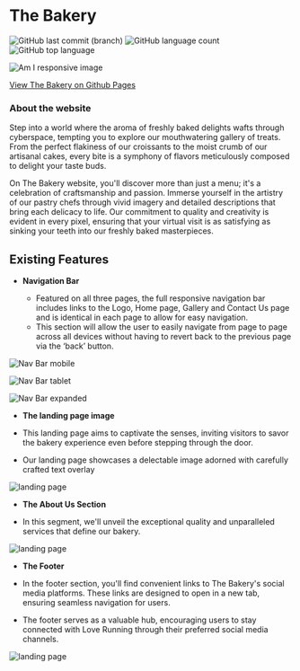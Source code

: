 # The Bakery

![GitHub last commit (branch)](https://img.shields.io/github/last-commit/Novak030/First-Project/main) ![GitHub language count](https://img.shields.io/github/languages/count/Novak030/First-Project) ![GitHub top language](https://img.shields.io/github/languages/top/Novak030/First-Project)

![Am I responsive image](https://novak030.github.io/First-Project//documentation/amiresposive.png)

[View The Bakery on Github Pages](https://https://novak030.github.io/First-Project/)

### About the website

Step into a world where the aroma of freshly baked delights wafts through cyberspace, tempting you to explore our mouthwatering gallery of treats. From the perfect flakiness of our croissants to the moist crumb of our artisanal cakes, every bite is a symphony of flavors meticulously composed to delight your taste buds.

On The Bakery website, you'll discover more than just a menu; it's a celebration of craftsmanship and passion. Immerse yourself in the artistry of our pastry chefs through vivid imagery and detailed descriptions that bring each delicacy to life. Our commitment to quality and creativity is evident in every pixel, ensuring that your virtual visit is as satisfying as sinking your teeth into our freshly baked masterpieces.

## Existing Features

- __Navigation Bar__
  
  - Featured on all three pages, the full responsive navigation bar includes links to the Logo, Home page, Gallery and Contact Us page and is identical in each page to allow for easy navigation.
  - This section will allow the user to easily navigate from page to page across all devices without having to revert back to the previous page via the ‘back’ button.



![Nav Bar mobile](https://novak030.github.io/First-Project/documentation/navbar.png)

![Nav Bar tablet](https://novak030.github.io/First-Project/documentation/big.png)

![Nav Bar expanded](https://novak030.github.io/First-Project/documentation/navbarexpanded.png)

- __The landing page image__
  
- This landing page aims to captivate the senses, inviting visitors to savor the bakery experience even before stepping through the door.
- Our landing page showcases a delectable image adorned with carefully crafted text overlay

![landing page](https://novak030.github.io/First-Project/documentation/landing.png)


- __The About Us Section__

- In this segment, we'll unveil the exceptional quality and unparalleled services that define our bakery.

![landing page](https://novak030.github.io/First-Project/documentation/about.png)


- __The Footer__

- In the footer section, you'll find convenient links to The Bakery's social media platforms. These links are designed to open in a new tab, ensuring seamless navigation for users. 
- The footer serves as a valuable hub, encouraging users to stay connected with Love Running through their preferred social media channels.

![landing page](https://novak030.github.io/First-Project/documentation/footer.png)
